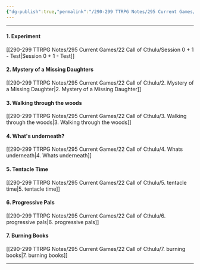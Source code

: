 ```yaml
---
{"dg-publish":true,"permalink":"/290-299 TTRPG Notes/295 Current Games/22 Call of Cthulu/Call of Cthulu Games/"}
---
```



****

#### 1. Experiment
[[290-299 TTRPG Notes/295 Current Games/22 Call of Cthulu/Session 0 + 1 - Test\|Session 0 + 1 - Test]]

#### 2. Mystery of a Missing Daughters
[[290-299 TTRPG Notes/295 Current Games/22 Call of Cthulu/2. Mystery of a Missing Daughter\|2. Mystery of a Missing Daughter]]

#### 3. Walking through the woods
[[290-299 TTRPG Notes/295 Current Games/22 Call of Cthulu/3. Walking through the woods\|3. Walking through the woods]]

#### 4. What's underneath?
[[290-299 TTRPG Notes/295 Current Games/22 Call of Cthulu/4. Whats underneath\|4. Whats underneath]]

#### 5. Tentacle Time
[[290-299 TTRPG Notes/295 Current Games/22 Call of Cthulu/5. tentacle time\|5. tentacle time]]

#### 6. Progressive Pals
[[290-299 TTRPG Notes/295 Current Games/22 Call of Cthulu/6. progressive pals\|6. progressive pals]]

#### 7. Burning Books
[[290-299 TTRPG Notes/295 Current Games/22 Call of Cthulu/7. burning books\|7. burning books]]

****